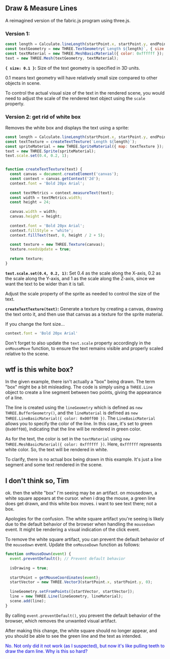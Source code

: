 ## Draw & Measure Lines

A reimagined version of the fabric.js program using three.js.

### Version 1:

```js
const length = Calculate.lineLength(startPoint.x, startPoint.y, endPoint.x, endPoint.y).toFixed(2);
const textGeometry = new THREE.TextGeometry(`Length ${length}`, { size: 0.1 });
const textMaterial = new THREE.MeshBasicMaterial({ color: 0xffffff });
text = new THREE.Mesh(textGeometry, textMaterial);
```

**`{ size: 0.1 }`:** Size of the text geometry is specified in 3D units.
0.1 means text geometry will have relatively small size compared to other objects in scene.To control the actual visual size of the text in the rendered scene, you would need to adjust the scale of the rendered text object using the `scale` property.

### Version 2: get rid of white box

Removes the white box and displays the text using a sprite:

```js
const length = Calculate.lineLength(startPoint.x, startPoint.y, endPoint.x, endPoint.y).toFixed(2);const textTexture = createTextTexture(`Length ${length}`);const spriteMaterial = new THREE.SpriteMaterial({ map: textTexture });text = new THREE.Sprite(spriteMaterial);text.scale.set(0.4, 0.2, 1);


function createTextTexture(text) {  const canvas = document.createElement('canvas');  const context = canvas.getContext('2d');  context.font = 'Bold 20px Arial';    const textMetrics = context.measureText(text);  const width = textMetrics.width;  const height = 24;    canvas.width = width;  canvas.height = height;    context.font = 'Bold 20px Arial';  context.fillStyle = 'white';  context.fillText(text, 0, height / 2 + 5);    const texture = new THREE.Texture(canvas);  texture.needsUpdate = true;    return texture;}
```

**`text.scale.set(0.4, 0.2, 1)`:** Set 0.4 as the scale along the X-axis, 0.2 as the scale along the Y-axis, and 1 as the scale along the Z-axis, since we want the text to be wider than it is tall.
Adjust the scale property of the sprite as needed to control the size of the text.
**`createTextTexture(text)`:** Generate a texture by creating a canvas, drawing the text onto it, and then use that canvas as a texture for the sprite material.

If you change the font size...

```js
context.font = 'Bold 20px Arial'
```

Don't forget to also update the `text.scale` property accordingly in the `onMouseMove` function, to ensure the text remains visible and properly scaled relative to the scene.

## wtf is this white box?

In the given example, there isn't actually a "box" being drawn. The term "box" might be a bit misleading. The code is simply using a `THREE.Line` object to create a line segment between two points, giving the appearance of a line.

The line is created using the `lineGeometry` which is defined as `new THREE.BufferGeometry()`, and the `lineMaterial` is defined as `new THREE.LineBasicMaterial({ color: 0x00ff00 })`. The `LineBasicMaterial` allows you to specify the color of the line. In this case, it's set to green (`0x00ff00`), indicating that the line will be rendered in green color.

As for the text, the color is set in the `textMaterial` using `new THREE.MeshBasicMaterial({ color: 0xffffff })`. Here, `0xffffff` represents white color. So, the text will be rendered in white.

To clarify, there is no actual box being drawn in this example. It's just a line segment and some text rendered in the scene.## I don't think so, Tim

ok.  then the white "box" I'm seeing may be an artifact.  on mousedown, a white square appears at the cursor.  when i drag the mouse, a green line does get drawn, and this white box moves.  i want to see text there; not a box.

Apologies for the confusion. The white square artifact you're seeing is likely due to the default behavior of the browser when handling the `mousedown` event. It might be rendering a visual indication of the click event.

To remove the white square artifact, you can prevent the default behavior of the `mousedown` event. Update the `onMouseDown` function as follows:

```javascript
function onMouseDown(event) {
  event.preventDefault(); // Prevent default behavior
  
  isDrawing = true;
  
  startPoint = getMouseCoordinates(event);
  startVector = new THREE.Vector3(startPoint.x, startPoint.y, 0);
  
  lineGeometry.setFromPoints([startVector, startVector]);
  line = new THREE.Line(lineGeometry, lineMaterial);
  scene.add(line);
}
```

By calling `event.preventDefault()`, you prevent the default behavior of the browser, which removes the unwanted visual artifact.

After making this change, the white square should no longer appear, and you should be able to see the green line and the text as intended.

<span style="color:#0000dd;">No.  Not only did it not work (as I suspected), but now it's like pulling teeth to draw the darn line.  Why is this so hard?</span>

<br>
